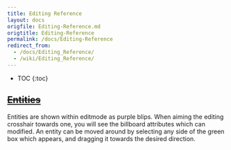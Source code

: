 ```yaml
---
title: Editing Reference
layout: docs
origfile: Editing-Reference.md
origtitle: Editing-Reference
permalink: /docs/Editing-Reference
redirect_from:
  - /docs/Editing_Reference/
  - /wiki/Editing_Reference/
---
```

* TOC
{:toc}

## ~~[Entities](Editing-Entities)~~
 
 Entities are shown within editmode as purple blips. When aiming the editing crosshair towards one, you will see the billboard attributes which can modified.
 An entity can be moved around by selecting any side of the green box which appears, and dragging it towards the desired direction.
